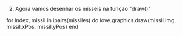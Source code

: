 
2. Agora vamos desenhar os mísseis na função "draw()"

for index, missil in ipairs(missiles) do
      love.graphics.draw(missil.img, missil.xPos, missil.yPos)
    end

    